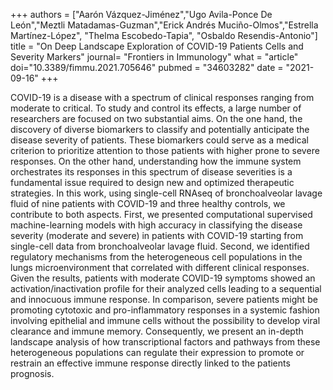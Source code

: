 +++ 
authors = ["Aarón Vázquez-Jiménez","Ugo Avila-Ponce De León","Meztli Matadamas-Guzman","Erick Andrés Muciño-Olmos","Estrella Martínez-López", "Thelma Escobedo-Tapia", "Osbaldo Resendis-Antonio"] 
title = "On Deep Landscape Exploration of COVID-19 Patients Cells and Severity Markers" 
journal= "Frontiers in Immunology" 
what = "article" 
doi="10.3389/fimmu.2021.705646" 
pubmed = "34603282" 
date = "2021-09-16" 
+++

COVID-19 is a disease with a spectrum of clinical responses ranging from moderate to critical. To study and control its effects, a large number of researchers are focused on two substantial aims. On the one hand, the discovery of diverse biomarkers to classify and potentially anticipate the disease severity of patients. These biomarkers could serve as a medical criterion to prioritize attention to those patients with higher prone to severe responses. On the other hand, understanding how the immune system orchestrates its responses in this spectrum of disease severities is a fundamental issue required to design new and optimized therapeutic strategies. In this work, using single-cell RNAseq of bronchoalveolar lavage fluid of nine patients with COVID-19 and three healthy controls, we contribute to both aspects. First, we presented computational supervised machine-learning models with high accuracy in classifying the disease severity (moderate and severe) in patients with COVID-19 starting from single-cell data from bronchoalveolar lavage fluid. Second, we identified regulatory mechanisms from the heterogeneous cell populations in the lungs microenvironment that correlated with different clinical responses. Given the results, patients with moderate COVID-19 symptoms showed an activation/inactivation profile for their analyzed cells leading to a sequential and innocuous immune response. In comparison, severe patients might be promoting cytotoxic and pro-inflammatory responses in a systemic fashion involving epithelial and immune cells without the possibility to develop viral clearance and immune memory. Consequently, we present an in-depth landscape analysis of how transcriptional factors and pathways from these heterogeneous populations can regulate their expression to promote or restrain an effective immune response directly linked to the patients prognosis.
